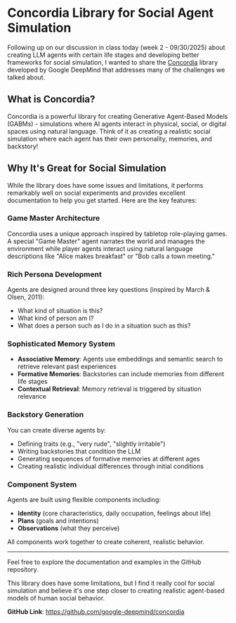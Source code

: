 # Concordia Library for Social Agent Simulation

Following up on our discussion in class today (week 2 - 09/30/2025) about creating LLM agents with certain life stages and developing better frameworks for social simulation, I wanted to share the [Concordia](https://github.com/google-deepmind/concordia) library developed by Google DeepMind that addresses many of the challenges we talked about.

## What is Concordia?

Concordia is a powerful library for creating Generative Agent-Based Models (GABMs) - simulations where AI agents interact in physical, social, or digital spaces using natural language. Think of it as creating a realistic social simulation where each agent has their own personality, memories, and backstory!

## Why It's Great for Social Simulation

While the library does have some issues and limitations, it performs remarkably well on social experiments and provides excellent documentation to help you get started. Here are the key features:

### Game Master Architecture

Concordia uses a unique approach inspired by tabletop role-playing games. A special "Game Master" agent narrates the world and manages the environment while player agents interact using natural language descriptions like "Alice makes breakfast" or "Bob calls a town meeting."

### Rich Persona Development

Agents are designed around three key questions (inspired by March & Olsen, 2011):

- What kind of situation is this?
- What kind of person am I?
- What does a person such as I do in a situation such as this?

### Sophisticated Memory System

- **Associative Memory**: Agents use embeddings and semantic search to retrieve relevant past experiences
- **Formative Memories**: Backstories can include memories from different life stages
- **Contextual Retrieval**: Memory retrieval is triggered by situation relevance

### Backstory Generation

You can create diverse agents by:

- Defining traits (e.g., "very rude", "slightly irritable")
- Writing backstories that condition the LLM
- Generating sequences of formative memories at different ages
- Creating realistic individual differences through initial conditions

### Component System

Agents are built using flexible components including:

- **Identity** (core characteristics, daily occupation, feelings about life)
- **Plans** (goals and intentions)
- **Observations** (what they perceive)

All components work together to create coherent, realistic behavior.

---

Feel free to explore the documentation and examples in the GitHub repository.

This library does have some limitations, but I find it really cool for social simulation and believe it's one step closer to creating realistic agent-based models of human social behavior.

**GitHub Link**: https://github.com/google-deepmind/concordia
